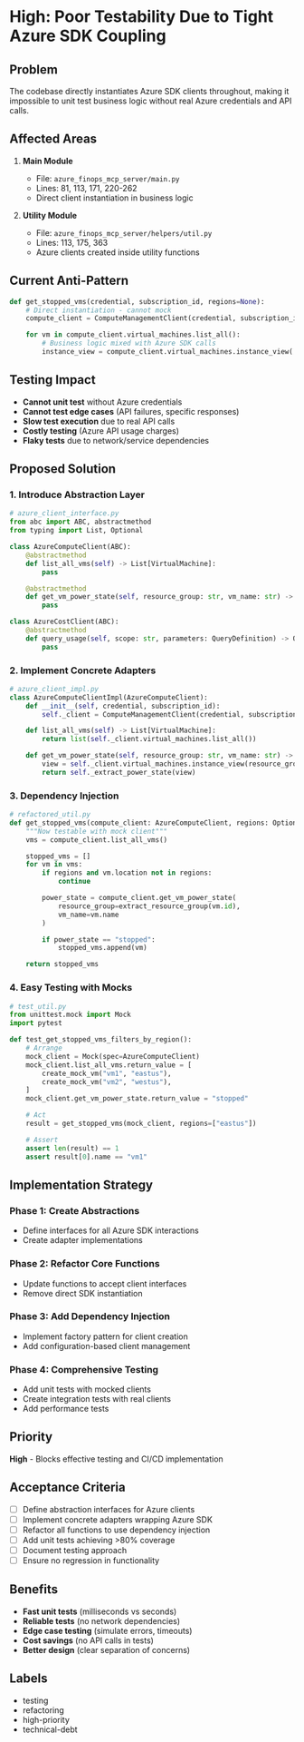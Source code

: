 # High: Poor Testability Due to Tight Azure SDK Coupling

## Problem
The codebase directly instantiates Azure SDK clients throughout, making it impossible to unit test business logic without real Azure credentials and API calls.

## Affected Areas
1. **Main Module**
   - File: `azure_finops_mcp_server/main.py`
   - Lines: 81, 113, 171, 220-262
   - Direct client instantiation in business logic

2. **Utility Module**
   - File: `azure_finops_mcp_server/helpers/util.py`
   - Lines: 113, 175, 363
   - Azure clients created inside utility functions

## Current Anti-Pattern
```python
def get_stopped_vms(credential, subscription_id, regions=None):
    # Direct instantiation - cannot mock
    compute_client = ComputeManagementClient(credential, subscription_id)

    for vm in compute_client.virtual_machines.list_all():
        # Business logic mixed with Azure SDK calls
        instance_view = compute_client.virtual_machines.instance_view(...)
```

## Testing Impact
- **Cannot unit test** without Azure credentials
- **Cannot test edge cases** (API failures, specific responses)
- **Slow test execution** due to real API calls
- **Costly testing** (Azure API usage charges)
- **Flaky tests** due to network/service dependencies

## Proposed Solution

### 1. Introduce Abstraction Layer
```python
# azure_client_interface.py
from abc import ABC, abstractmethod
from typing import List, Optional

class AzureComputeClient(ABC):
    @abstractmethod
    def list_all_vms(self) -> List[VirtualMachine]:
        pass

    @abstractmethod
    def get_vm_power_state(self, resource_group: str, vm_name: str) -> str:
        pass

class AzureCostClient(ABC):
    @abstractmethod
    def query_usage(self, scope: str, parameters: QueryDefinition) -> QueryResult:
        pass
```

### 2. Implement Concrete Adapters
```python
# azure_client_impl.py
class AzureComputeClientImpl(AzureComputeClient):
    def __init__(self, credential, subscription_id):
        self._client = ComputeManagementClient(credential, subscription_id)

    def list_all_vms(self) -> List[VirtualMachine]:
        return list(self._client.virtual_machines.list_all())

    def get_vm_power_state(self, resource_group: str, vm_name: str) -> str:
        view = self._client.virtual_machines.instance_view(resource_group, vm_name)
        return self._extract_power_state(view)
```

### 3. Dependency Injection
```python
# refactored_util.py
def get_stopped_vms(compute_client: AzureComputeClient, regions: Optional[List[str]] = None):
    """Now testable with mock client"""
    vms = compute_client.list_all_vms()

    stopped_vms = []
    for vm in vms:
        if regions and vm.location not in regions:
            continue

        power_state = compute_client.get_vm_power_state(
            resource_group=extract_resource_group(vm.id),
            vm_name=vm.name
        )

        if power_state == "stopped":
            stopped_vms.append(vm)

    return stopped_vms
```

### 4. Easy Testing with Mocks
```python
# test_util.py
from unittest.mock import Mock
import pytest

def test_get_stopped_vms_filters_by_region():
    # Arrange
    mock_client = Mock(spec=AzureComputeClient)
    mock_client.list_all_vms.return_value = [
        create_mock_vm("vm1", "eastus"),
        create_mock_vm("vm2", "westus"),
    ]
    mock_client.get_vm_power_state.return_value = "stopped"

    # Act
    result = get_stopped_vms(mock_client, regions=["eastus"])

    # Assert
    assert len(result) == 1
    assert result[0].name == "vm1"
```

## Implementation Strategy

### Phase 1: Create Abstractions
- Define interfaces for all Azure SDK interactions
- Create adapter implementations

### Phase 2: Refactor Core Functions
- Update functions to accept client interfaces
- Remove direct SDK instantiation

### Phase 3: Add Dependency Injection
- Implement factory pattern for client creation
- Add configuration-based client management

### Phase 4: Comprehensive Testing
- Add unit tests with mocked clients
- Create integration tests with real clients
- Add performance tests

## Priority
**High** - Blocks effective testing and CI/CD implementation

## Acceptance Criteria
- [ ] Define abstraction interfaces for Azure clients
- [ ] Implement concrete adapters wrapping Azure SDK
- [ ] Refactor all functions to use dependency injection
- [ ] Add unit tests achieving >80% coverage
- [ ] Document testing approach
- [ ] Ensure no regression in functionality

## Benefits
- **Fast unit tests** (milliseconds vs seconds)
- **Reliable tests** (no network dependencies)
- **Edge case testing** (simulate errors, timeouts)
- **Cost savings** (no API calls in tests)
- **Better design** (clear separation of concerns)

## Labels
- testing
- refactoring
- high-priority
- technical-debt

